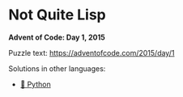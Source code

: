 # Not Quite Lisp

**Advent of Code: Day 1, 2015**

Puzzle text: https://adventofcode.com/2015/day/1

Solutions in other languages:

- [🐍 Python](../../../../python/2015/01_not_quite_lisp)
